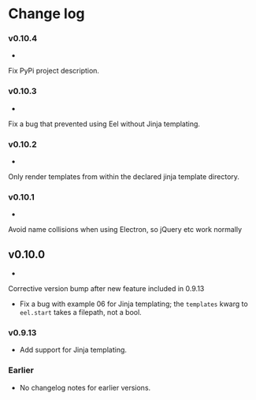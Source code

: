 # Change log

### v0.10.4
* 
Fix PyPi project description.

### v0.10.3
* 
Fix a bug that prevented using Eel without Jinja templating. 

### v0.10.2
* 
Only render templates from within the declared jinja template directory.

### v0.10.1
* 
Avoid name collisions when using Electron, so jQuery etc work normally

## v0.10.0
* 
Corrective version bump after new feature included in 0.9.13
* Fix a bug with example 06 for Jinja templating; 
the `templates` kwarg to `eel.start` takes a filepath, not a bool.

### v0.9.13
* Add support for Jinja templating.


### Earlier
* No changelog notes for earlier versions.
